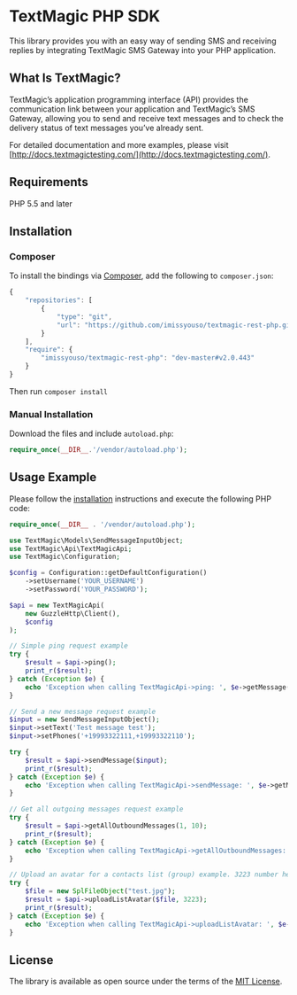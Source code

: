 # TextMagic PHP SDK
This library provides you with an easy way of sending SMS and receiving replies by integrating TextMagic SMS Gateway into your PHP application.

## What Is TextMagic?
TextMagic’s application programming interface (API) provides the communication link between your application and TextMagic’s SMS Gateway, allowing you to send and receive text messages and to check the delivery status of text messages you’ve already sent.

For detailed documentation and more examples, please visit [http://docs.textmagictesting.com/](http://docs.textmagictesting.com/).

## Requirements

PHP 5.5 and later

## Installation
### Composer

To install the bindings via [Composer](http://getcomposer.org/), add the following to `composer.json`:

```javascript
{
    "repositories": [
        {
            "type": "git",
            "url": "https://github.com/imissyouso/textmagic-rest-php.git"
        }
    ],
    "require": {
        "imissyouso/textmagic-rest-php": "dev-master#v2.0.443"
    }
}
```

Then run `composer install`

### Manual Installation

Download the files and include `autoload.php`:

```php
require_once(__DIR__.'/vendor/autoload.php');
```

## Usage Example

Please follow the [installation](#installation) instructions and execute the following PHP code:

```php
require_once(__DIR__ . '/vendor/autoload.php');

use TextMagic\Models\SendMessageInputObject;
use TextMagic\Api\TextMagicApi;
use TextMagic\Configuration;

$config = Configuration::getDefaultConfiguration()
    ->setUsername('YOUR_USERNAME')
    ->setPassword('YOUR_PASSWORD');

$api = new TextMagicApi(
    new GuzzleHttp\Client(),
    $config
);

// Simple ping request example
try {
    $result = $api->ping();
    print_r($result);
} catch (Exception $e) {
    echo 'Exception when calling TextMagicApi->ping: ', $e->getMessage(), PHP_EOL;
}

// Send a new message request example
$input = new SendMessageInputObject();
$input->setText('Test message test');
$input->setPhones('+19993322111,+19993322110');

try {
    $result = $api->sendMessage($input);
    print_r($result);
} catch (Exception $e) {
    echo 'Exception when calling TextMagicApi->sendMessage: ', $e->getMessage(), PHP_EOL;
}

// Get all outgoing messages request example
try {
    $result = $api->getAllOutboundMessages(1, 10);
    print_r($result);
} catch (Exception $e) {
    echo 'Exception when calling TextMagicApi->getAllOutboundMessages: ', $e->getMessage(), PHP_EOL;
}

// Upload an avatar for a contacts list (group) example. 3223 number here it is sample list ID
try {
    $file = new SplFileObject("test.jpg");
    $result = $api->uploadListAvatar($file, 3223);
    print_r($result);
} catch (Exception $e) {
    echo 'Exception when calling TextMagicApi->uploadListAvatar: ', $e->getMessage(), PHP_EOL;
}

```

## License
The library is available as open source under the terms of the [MIT License](http://opensource.org/licenses/MIT).